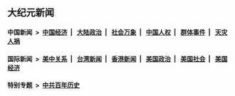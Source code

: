 ## 大纪元新闻

#### 中国新闻 &nbsp;>&nbsp; [中国经济](indexes/ncid283/README.md?06121245) &nbsp;| &nbsp; [大陆政治](indexes/ncid277/README.md?06121245) &nbsp;| &nbsp; [社会万象](indexes/ncid282/README.md?06121245) &nbsp;| &nbsp; [中国人权](indexes/ncid278/README.md?06121245) &nbsp;| &nbsp; [群体事件](indexes/ncid279/README.md?06121245) &nbsp;| &nbsp; [天灾人祸](indexes/ncid280/README.md?06121245)

#### 国际新闻 &nbsp;>&nbsp; [美中关系](indexes/nf1412576/README.md?06121245) &nbsp;| &nbsp; [台湾新闻](indexes/ncid1349361/README.md?06121245) &nbsp;| &nbsp; [香港新闻](indexes/ncid1349362/README.md?06121245) &nbsp;| &nbsp; [美国政治](indexes/ncid1078159/README.md?06121245) &nbsp;| &nbsp; [美国社会](indexes/ncid1078160/README.md?06121245) &nbsp;| &nbsp; [美国经济](indexes/ncid1078158/README.md?06121245)

#### 特别专题 &nbsp;>&nbsp; [中共百年历史](https://github.com/epoch-news/epoch-special/blob/master/README.md?06121245)  
